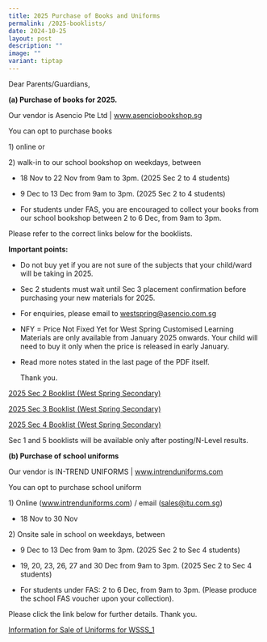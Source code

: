 ```yaml
---
title: 2025 Purchase of Books and Uniforms
permalink: /2025-booklists/
date: 2024-10-25
layout: post
description: ""
image: ""
variant: tiptap
---
```

<p>Dear Parents/Guardians,</p>
<p></p>
<p><strong>(a) Purchase of books for 2025.</strong>
</p>
<p>Our vendor is Asencio Pte Ltd | <a href="http://www.asenciobookshop.sg" rel="noopener noreferrer nofollow" target="_blank">www.asenciobookshop.sg</a>
</p>
<p>You can opt to purchase books</p>
<p>1) online or</p>
<p>2) walk-in to our school bookshop on weekdays, between</p>
<ul data-tight="true" class="tight">
<li>
<p>18 Nov to 22 Nov from 9am to 3pm. (2025 Sec 2 to 4 students)</p>
</li>
<li>
<p>9 Dec to 13 Dec from 9am to 3pm. (2025 Sec 2 to 4 students)</p>
</li>
<li>
<p>For students under FAS, you are encouraged to collect your books from
our school bookshop between 2 to 6 Dec, from 9am to 3pm.</p>
<p></p>
</li>
</ul>
<p>Please refer to the correct links below for the booklists.</p>
<p></p>
<p><strong>Important points:</strong>
</p>
<ul data-tight="true" class="tight">
<li>
<p>Do not buy yet if you are not sure of the subjects that your child/ward
will be taking in 2025.</p>
</li>
<li>
<p>Sec 2 students must wait until Sec 3 placement confirmation before purchasing
your new materials for 2025.</p>
</li>
<li>
<p>For enquiries, please email to <a href="mailto:westspring@asencio.com.sg" rel="noopener noreferrer nofollow" target="_blank">westspring@asencio.com.sg</a>
</p>
</li>
<li>
<p>NFY = Price Not Fixed Yet for West Spring Customised Learning Materials
are only available from January 2025 onwards. Your child will need to buy
it only when the price is released in early January.</p>
</li>
<li>
<p>Read more notes stated in the last page of the PDF itself.</p>
<p>Thank you.</p>
</li>
</ul>
<p></p>
<p><a href="/files/2025_Sec_2_Booklist__West_Spring_Secondary_.pdf" rel="noopener nofollow" target="_blank">2025 Sec 2 Booklist (West Spring Secondary)</a>
</p>
<p><a href="/files/2025_Sec_3_Booklist__West_Spring_Secondary_.pdf" rel="noopener nofollow" target="_blank">2025 Sec 3 Booklist (West Spring Secondary)</a>
</p>
<p><a href="/files/2025_Sec_4_Booklist__West_Spring_Secondary_.pdf" rel="noopener nofollow" target="_blank">2025 Sec 4 Booklist (West Spring Secondary)</a>
</p>
<p>Sec 1 and 5 booklists will be available only after posting/N-Level results.</p>
<p></p>
<p><strong>(b) Purchase of school uniforms</strong>
</p>
<p>Our vendor is IN-TREND UNIFORMS | <a href="http://www.intrenduniforms.com" rel="noopener noreferrer nofollow" target="_blank">www.intrenduniforms.com</a>
</p>
<p>You can opt to purchase school uniform</p>
<p>1) Online (<a href="http://www.intrenduniforms.com" rel="noopener noreferrer nofollow" target="_blank">www.intrenduniforms.com</a>)
/ email (<a href="mailto:sales@itu.com.sg" rel="noopener noreferrer nofollow" target="_blank">sales@itu.com.sg</a>)</p>
<ul data-tight="true" class="tight">
<li>
<p>18 Nov to 30 Nov</p>
</li>
</ul>
<p>2) Onsite sale in school on weekdays, between</p>
<ul data-tight="true" class="tight">
<li>
<p>9 Dec to 13 Dec from 9am to 3pm. (2025 Sec 2 to Sec 4 students)</p>
</li>
<li>
<p>19, 20, 23, 26, 27 and 30 Dec from 9am to 3pm. (2025 Sec 2 to Sec 4 students)</p>
</li>
<li>
<p>For students under FAS: 2 to 6 Dec, from 9am to 3pm. (Please produce the
school FAS voucher upon your collection).</p>
<p></p>
</li>
</ul>
<p>Please click the link below for further details. Thank you.</p>
<p><a href="/files/Information_for_Sale_of_Uniforms_2024_WSSS_1.pdf" rel="noopener nofollow" target="_blank">Information for Sale of Uniforms for WSSS_1</a>
</p>